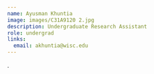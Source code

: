 ```yaml
---
name: Ayusman Khuntia
image: images/C31A9120 2.jpg
description: Undergraduate Research Assistant
role: undergrad
links:
  email: akhuntia@wisc.edu
---
```


.
